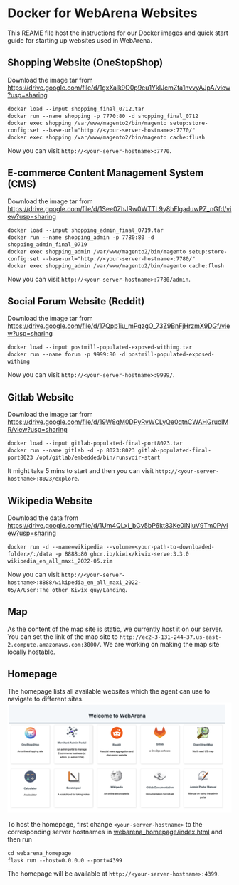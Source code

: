 # Docker for WebArena Websites
This REAME file host the instructions for our Docker images and quick start guide for starting up websites used in WebArena.


## Shopping Website (OneStopShop)

Download the image tar from https://drive.google.com/file/d/1gxXalk9O0p9eu1YkIJcmZta1nvvyAJpA/view?usp=sharing

```
docker load --input shopping_final_0712.tar
docker run --name shopping -p 7770:80 -d shopping_final_0712
docker exec shopping /var/www/magento2/bin/magento setup:store-config:set --base-url="http://<your-server-hostname>:7770/"
docker exec shopping /var/www/magento2/bin/magento cache:flush
```
Now you can visit `http://<your-server-hostname>:7770`.


## E-commerce Content Management System (CMS)

Download the image tar from https://drive.google.com/file/d/1See0ZhJRw0WTTL9y8hFlgaduwPZ_nGfd/view?usp=sharing

```
docker load --input shopping_admin_final_0719.tar
docker run --name shopping_admin -p 7780:80 -d shopping_admin_final_0719
docker exec shopping_admin /var/www/magento2/bin/magento setup:store-config:set --base-url="http://<your-server-hostname>:7780/"
docker exec shopping_admin /var/www/magento2/bin/magento cache:flush
```
Now you can visit `http://<your-server-hostname>:7780/admin`.


## Social Forum Website (Reddit)

Download the image tar from https://drive.google.com/file/d/17Qpp1iu_mPqzgO_73Z9BnFjHrzmX9DGf/view?usp=sharing

```
docker load --input postmill-populated-exposed-withimg.tar
docker run --name forum -p 9999:80 -d postmill-populated-exposed-withimg
```
Now you can visit `http://<your-server-hostname>:9999/`.


## Gitlab Website

Download the image tar from https://drive.google.com/file/d/19W8qM0DPyRvWCLyQe0qtnCWAHGruolMR/view?usp=sharing

```
docker load --input gitlab-populated-final-port8023.tar
docker run --name gitlab -d -p 8023:8023 gitlab-populated-final-port8023 /opt/gitlab/embedded/bin/runsvdir-start
```
It might take 5 mins to start and then you can visit `http://<your-server-hostname>:8023/explore`.

## Wikipedia Website

Download the data from https://drive.google.com/file/d/1Um4QLxi_bGv5bP6kt83Ke0lNjuV9Tm0P/view?usp=sharing

```
docker run -d --name=wikipedia --volume=<your-path-to-downloaded-folder>/:/data -p 8888:80 ghcr.io/kiwix/kiwix-serve:3.3.0 wikipedia_en_all_maxi_2022-05.zim
```
Now you can visit `http://<your-server-hostname>:8888/wikipedia_en_all_maxi_2022-05/A/User:The_other_Kiwix_guy/Landing`.

## Map

As the content of the map site is static, we currently host it on our server. You can set the link of the map site to `http://ec2-3-131-244-37.us-east-2.compute.amazonaws.com:3000/`. We are working on making the map site locally hostable.

## Homepage

The homepage lists all available websites which the agent can use to navigate to different sites.
![Homepage](../media/homepage_demo.png)

To host the homepage, first change `<your-server-hostname>` to the corresponding server hostnames in [webarena_homepage/index.html](webarena_homepage/index.html) and then run
```
cd webarena_homepage
flask run --host=0.0.0.0 --port=4399
```
The homepage will be available at `http://<your-server-hostname>:4399`.
